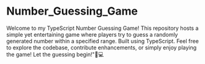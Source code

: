 # Number_Guessing_Game
Welcome to my TypeScript Number Guessing Game! This repository hosts a simple yet entertaining game where players try to guess a randomly generated number within a specified range. Built using TypeScript.  Feel free to explore the codebase, contribute enhancements, or simply enjoy playing the game! Let the guessing begin!"🌸💻
